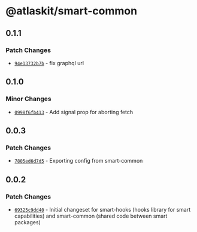 # @atlaskit/smart-common

## 0.1.1

### Patch Changes

- [`94e13732b7b`](https://bitbucket.org/atlassian/atlassian-frontend/commits/94e13732b7b) - fix graphql url

## 0.1.0

### Minor Changes

- [`0998f6fb413`](https://bitbucket.org/atlassian/atlassian-frontend/commits/0998f6fb413) - Add signal prop for aborting fetch

## 0.0.3

### Patch Changes

- [`7805ed6d7d5`](https://bitbucket.org/atlassian/atlassian-frontend/commits/7805ed6d7d5) - Exporting config from smart-common

## 0.0.2

### Patch Changes

- [`69325c9dd40`](https://bitbucket.org/atlassian/atlassian-frontend/commits/69325c9dd40) - Initial changeset for smart-hooks (hooks library for smart capabilities) and smart-common (shared code between smart packages)

